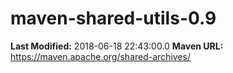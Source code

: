 # maven-shared-utils-0.9

**Last Modified:** 2018-06-18 22:43:00.0
**Maven URL:** https://maven.apache.org/shared-archives/
